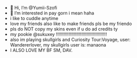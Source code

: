 - 👋 Hi, I’m @Yumii-Szofi
- 👀 I’m interested in pay gorn i mean haha 
- i like to cuddle anytime
- love my friends also like to make friends pls be my friendo
- pls do NOT copy my skins even if u do ad credits ty
- my pookie @sukuxey !!!!!!!!!!!!!!!!!!!!!!!!!!!!!!!!!!!!!!!!
- also im playing skullgirls and Curiosity Tour:Voyage, user:  Wandererlover, my skullgirls user is: manaona
- I ALSO LOVE MY BF SM, DAV.


